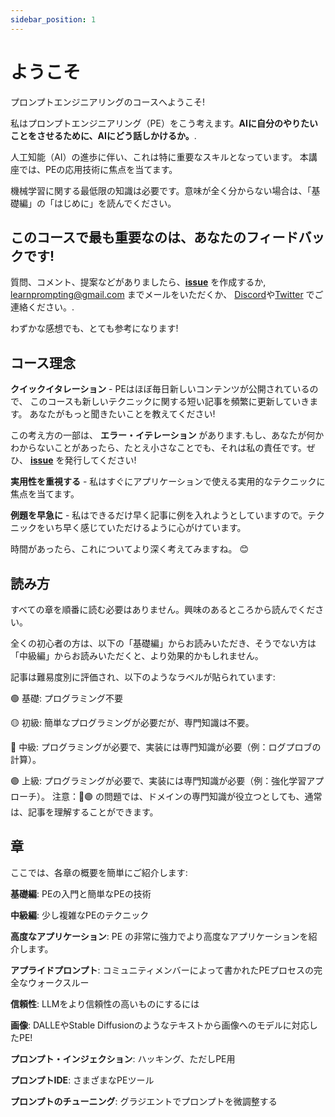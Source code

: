 ```yaml
---
sidebar_position: 1
---
```

# ようこそ

プロンプトエンジニアリングのコースへようこそ!

私はプロンプトエンジニアリング（PE）をこう考えます。**AIに自分のやりたいことをさせるために、AIにどう話しかけるか。**. 


人工知能（AI）の進歩に伴い、これは特に重要なスキルとなっています。 本講座では、PEの応用技術に焦点を当てます。

機械学習に関する最低限の知識は必要です。意味が全く分からない場合は、「基礎編」の「はじめに」を読んでください。

## このコースで最も重要なのは、あなたのフィードバックです!

質問、コメント、提案などがありましたら、**[issue](https://github.com/trigaten/Learn_Prompting/issues/new/choose)** を作成するか, learnprompting@gmail.com までメールをいただくか、 [Discord](https://learnprompting.org/discord)や[Twitter](https://twitter.com/learn_prompting) でご連絡ください。.

わずかな感想でも、とても参考になります!

## コース理念

**クイックイタレーション** -  PEはほぼ毎日新しいコンテンツが公開されているので、
このコースも新しいテクニックに関する短い記事を頻繁に更新していきます。 
あなたがもっと聞きたいことを教えてください!

この考え方の一部は、 **エラー・イテレーション** があります.もし、あなたが何かわからないことがあったら、たとえ小さなことでも、それは私の責任です。ぜひ、 **[issue](https://github.com/trigaten/Learn_Prompting/issues/new/choose)** を発行してください!


**実用性を重視する** - 私はすぐにアプリケーションで使える実用的なテクニックに焦点を当てます。

**例題を早急に** - 私はできるだけ早く記事に例を入れようとしていますので。テクニックをいち早く感じていただけるように心がけています。


時間があったら、これについてより深く考えてみますね。 😊

## 読み方

すべての章を順番に読む必要はありません。興味のあるところから読んでください。

全くの初心者の方は、以下の「基礎編」からお読みいただき、そうでない方は「中級編」からお読みいただくと、より効果的かもしれません。

記事は難易度別に評価され、以下のようなラベルが貼られています:

🟢 基礎: プログラミング不要

🟡 初級: 簡単なプログラミングが必要だが、専門知識は不要。

🔴 中級: プログラミングが必要で、実装には専門知識が必要（例：ログプロブの計算）。

🟣 上級: プログラミングが必要で、実装には専門知識が必要（例：強化学習アプローチ）。
注意：🔴🟣 の問題では、ドメインの専門知識が役立つとしても、通常は、記事を理解することができます。

## 章

ここでは、各章の概要を簡単にご紹介します:

**基礎編**: PEの入門と簡単なPEの技術

**中級編**: 少し複雑なPEのテクニック

**高度なアプリケーション**: PE の非常に強力でより高度なアプリケーションを紹介します。

**アプライドプロンプト**: コミュニティメンバーによって書かれたPEプロセスの完全なウォークスルー

**信頼性**: LLMをより信頼性の高いものにするには

**画像**: DALLEやStable Diffusionのようなテキストから画像へのモデルに対応したPE!

**プロンプト・インジェクション**: ハッキング、ただしPE用

**プロンプトIDE**: さまざまなPEツール

**プロンプトのチューニング**: グラジエントでプロンプトを微調整する
